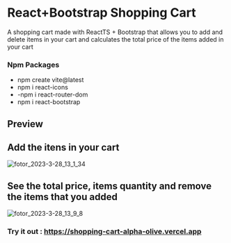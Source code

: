 # React+Bootstrap Shopping Cart
A shopping cart made with ReactTS + Bootstrap that allows you to add and delete items in your cart and calculates the total price of the items added in your cart

### Npm Packages
- npm create vite@latest
- npm i react-icons
- -npm i react-router-dom
- npm i react-bootstrap

## Preview
## Add the itens in your cart
![fotor_2023-3-28_13_1_34](https://user-images.githubusercontent.com/59897065/228303450-0c07cfc8-7186-4aca-812e-96d16608a131.png)

## See the total price, items quantity and remove the items that you added
![fotor_2023-3-28_13_9_8](https://user-images.githubusercontent.com/59897065/228303788-10f64a8f-342e-4124-ab60-61af49086098.png)

### Try it out : https://shopping-cart-alpha-olive.vercel.app
